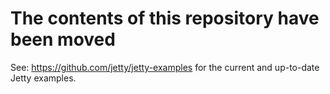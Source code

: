 # The contents of this repository have been moved

See: https://github.com/jetty/jetty-examples for the current and up-to-date Jetty examples.